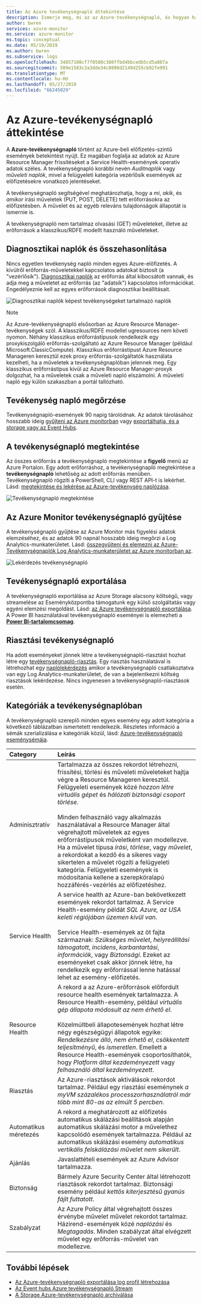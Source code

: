 ```yaml
---
title: Az Azure tevékenységnapló áttekintése
description: Ismerje meg, mi az az Azure-tevékenységnapló, és hogyan használhatja azt az Azure-előfizetésen belül bekövetkező események megértéséhez.
author: bwren
services: azure-monitor
ms.service: azure-monitor
ms.topic: conceptual
ms.date: 05/19/2019
ms.author: bwren
ms.subservice: logs
ms.openlocfilehash: 34857108cf7f0580c380ffbd4bbcedb5cd5a807a
ms.sourcegitcommit: 509e1583c3a3dde34c8090d2149d255cb92fe991
ms.translationtype: MT
ms.contentlocale: hu-HU
ms.lasthandoff: 05/27/2019
ms.locfileid: "66245029"
---
```

# <a name="overview-of-azure-activity-log"></a>Az Azure-tevékenységnapló áttekintése

A **Azure-tevékenységnapló** történt az Azure-beli előfizetés-szintű események betekintést nyújt. Ez magában foglalja az adatok az Azure Resource Manager frissítéseket a Service Health-események operatív adatok széles. A tevékenységnapló korábbi nevén _Auditnaplók_ vagy _műveleti naplók_, mivel a felügyeleti kategória vezérlősík események az előfizetésekre vonatkozó jelentéseket. 

A tevékenységnapló segítségével meghatározhatja, hogy a _mi_, _akik_, és _amikor_ írási műveletek (PUT, POST, DELETE) tett erőforrásokra az előfizetésben. A művelet és az egyéb releváns tulajdonságok állapotát is ismernie is. 

A tevékenységnapló nem tartalmaz olvasási (GET) műveleteket, illetve az erőforrások a klasszikus/RDFE modellt használó műveleteket.

## <a name="comparison-to-diagnostic-logs"></a>Diagnosztikai naplók és összehasonlítása
Nincs egyetlen tevékenység napló minden egyes Azure-előfizetés. A kívülről erőforrás-műveletekkel kapcsolatos adatokat biztosít (a "vezérlősík"). [Diagnosztikai naplók](diagnostic-logs-overview.md) az erőforrás által kibocsátott vannak, és adja meg a műveletet az erőforrás (az "adatsík") kapcsolatos információkat. Engedélyeznie kell az egyes erőforrások diagnosztikai beállításait.

![Diagnosztikai naplók képest tevékenységeket tartalmazó naplók](./media/activity-logs-overview/Activity_Log_vs_other_logs_v5.png)


> [!NOTE]
> Az Azure-tevékenységnapló elsősorban az Azure Resource Manager-tevékenységek szól. A klasszikus/RDFE modellel ugresources nem követi nyomon. Néhány klasszikus erőforrástípusok rendelkezik egy proxykiszolgáló erőforrás-szolgáltató az Azure Resource Manager (például Microsoft.ClassicCompute). Klasszikus erőforrástípust Azure Resource Manageren keresztül ezek proxy erőforrás-szolgáltatók használata kezelheti, ha a műveletek a tevékenységnaplóban jelennek meg. Egy klasszikus erőforrástípus kívül az Azure Resource Manager-proxyk dolgozhat, ha a műveletek csak a műveleti napló elszámolni. A műveleti napló egy külön szakaszban a portál tallózható.

## <a name="activity-log-retention"></a>Tevékenység napló megőrzése
Tevékenységnapló-események 90 napig tárolódnak. Az adatok tárolásához hosszabb ideig [gyűjteni az Azure monitorban](activity-log-collect.md) vagy [exportálhatja, és a storage vagy az Event Hubs](activity-log-export.md).

## <a name="view-the-activity-log"></a>A tevékenységnapló megtekintése
Az összes erőforrás a tevékenységnapló megtekintése a **figyelő** menü az Azure Portalon. Egy adott erőforráshoz, a tevékenységnapló megtekintése a **tevékenységnapló** lehetőség az adott erőforrás menüben. Tevékenységnapló rögzíti a PowerShell, CLI vagy REST API-t is lekérhet.  Lásd: [megtekintése és lekérése az Azure-tevékenység naplózása](activity-log-view.md).

![Tevékenységnapló megtekintése](./media/activity-logs-overview/view-activity-log.png)

## <a name="collect-activity-log-in-azure-monitor"></a>Az Azure Monitor tevékenységnapló gyűjtése
A tevékenységnapló gyűjtése az Azure Monitor más figyelési adatok elemzéséhez, és az adatok 90 napnál hosszabb ideig megőrzi a Log Analytics-munkaterületet. Lásd: [összegyűjteni és elemezni az Azure-Tevékenységnaplók Log Analytics-munkaterületet az Azure monitorban az](activity-log-collect.md).

![Lekérdezés tevékenységnapló](./media/activity-logs-overview/query-activity-log.png)

## <a name="export-activity-log"></a>Tevékenységnapló exportálása
A tevékenységnapló exportálása az Azure Storage alacsony költségű, vagy streamelése az Eseményközpontba támogatunk egy külső szolgáltatás vagy egyéni elemzési megoldást. Lásd: [az Azure tevékenységnapló exportálása](activity-log-export.md). A Power BI használatával tevékenységnapló eseményei is elemezheti a [ **Power BI-tartalomcsomag**](https://powerbi.microsoft.com/documentation/powerbi-content-pack-azure-audit-logs/).

## <a name="alert-on-activity-log"></a>Riasztási tevékenységnapló
Ha adott eseményeket jönnek létre a tevékenységnapló-riasztást hozhat létre egy [tevékenységnapló-riasztás](activity-log-alerts.md). Egy riasztás használatával is létrehozhat egy [naplólekérdezés](alerts-log-query.md) amikor a tevékenységnapló csatlakoztatva van egy Log Analytics-munkaterületet, de van a bejelentkezni költség riasztások lekérdezése. Nincs ingyenesen a tevékenységnapló-riasztások esetén.

## <a name="categories-in-the-activity-log"></a>Kategóriák a tevékenységnaplóban
A tevékenységnapló szereplő minden egyes esemény egy adott kategória a következő táblázatban ismertetett rendelkezik. Részletes információ a sémák szerializálása e kategóriák közül, lásd: [Azure-tevékenységnapló eseménysémája](activity-log-schema.md). 

| Category | Leírás |
|:---|:---|
| Adminisztratív | Tartalmazza az összes rekordot létrehozni, frissítési, törlési és műveleti műveleteket hajtja végre a Resource Manageren keresztül. Felügyeleti események közé _hozzon létre virtuális gépet_ és _hálózati biztonsági csoport törlése_.<br><br>Minden felhasználó vagy alkalmazás használatával a Resource Manager által végrehajtott műveletek az egyes erőforrástípusok műveletként van modellezve. Ha a művelet típusa _írási_, _törlése_, vagy _művelet_, a rekordokat a kezdő és a sikeres vagy sikertelen a művelet rögzíti a felügyeleti kategória. Felügyeleti események is módosítania kellene a szerepköralapú hozzáférés-vezérlés az előfizetéshez. |
| Service Health | A service health az Azure-ban bekövetkezett események rekordot tartalmaz. A Service Health-esemény példát _SQL Azure, az USA keleti régiójában üzemen kívül van_. <br><br>Service Health-események az öt fajta származnak: _Szükséges művelet_, _helyreállítási támogatott_, _incidens_, _karbantartási_, _információk_, vagy  _Biztonsági_. Ezeket az eseményeket csak akkor jönnek létre, ha rendelkezik egy erőforrással lenne hatással lehet az esemény-előfizetés.
| Resource Health | A rekord a az Azure-erőforrások előfordult resource health események tartalmazza. A Resource Health-esemény, például _virtuális gép állapota módosult az nem érhető el_.<br><br>Közelmúltbeli állapotesemények hozhat létre négy egészségügyi állapotok egyike: _Rendelkezésre álló_, _nem érhető el_, _csökkentett teljesítményű_, és _ismeretlen_. Emellett a Resource Health-események csoportosíthatók, hogy _Platform által kezdeményezett_ vagy _felhasználó által kezdeményezett_. |
| Riasztás | Az Azure-riasztások aktiválások rekordot tartalmaz. Például egy riasztási eseménynek _a myVM százalékos processzorhasználatról már több mint 80-as az elmúlt 5 percben_.|
| Automatikus méretezés | A rekord a meghatározott az előfizetés automatikus skálázási beállítások alapján automatikus skálázási motor a művelethez kapcsolódó események tartalmazza. Például az automatikus skálázási esemény _automatikus vertikális felskálázási művelet nem sikerült_. |
| Ajánlás | Javaslattételi események az Azure Advisor tartalmazza. |
| Biztonság | Bármely Azure Security Center által létrehozott riasztások rekordot tartalmaz. Biztonsági esemény például _kettős kiterjesztésű gyanús fájlt futtatott_. |
| Szabályzat | Az Azure Policy által végrehajtott összes érvénybe művelet művelet rekordot tartalmaz. Házirend-események közé _naplózási_ és _Megtagadás_. Minden szabályzat által elvégzett művelet egy erőforrás-művelet van modellezve. |


## <a name="next-steps"></a>További lépések

* [Az Azure-tevékenységnapló exportálása log profil létrehozása](activity-log-export.md)
* [Az Event hubs Azure tevékenységnapló Stream](activity-logs-stream-event-hubs.md)
* [A Storage Azure-tevékenységnapló archiválása](archive-activity-log.md)

